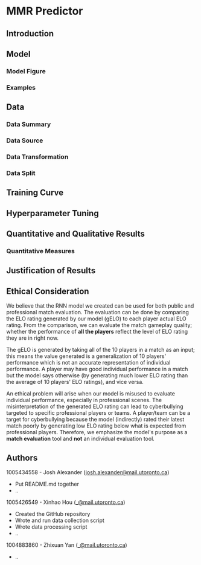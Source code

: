 # MMR Predictor

## Introduction
<!-- What deep learning model are you building? We are looking for a clear and concise description that uses standard deep learning terminology. Clearly describe the type of task that you are solving, and what your input/outputs are. -->

## Model

### Model Figure
<!-- A figure/diagram of the model architecture that demonstrates understanding of the steps involved in computing the forward pass. We are looking to see if you understand the steps involved in the model computation (i.e. are you treating the model as a black box or do you understand what it’s doing?) -- >

### Model Parameters
<!-- Count the number of parameters in the model, and a description of where the parameters come from. Again, we are looking to see if you understand what the model is doing, and what parameters are being tuned. -->

### Examples
<!-- Examples of how the model performs on two actual examples from the test set: one successful and one unsuccessful. -->

## Data

### Data Summary
<!-- Provide summary statistics of your data to help interpret your results, similar to in the proposal. Please review the feedback provided in the proposal for some guidance on what information is helpful for interpreting your model behaviour.-->

### Data Source
<!-- Describe the source of your data. -->

### Data Transformation
<!-- Describe how you transformed the data, i.e. the steps you took to turn the data from what you downloaded, to something that a neural network can use as input. We are looking for a concise description that has just enough information for another person to replicate your process.-->

### Data Split
<!-- If appropriate to your project, describe how the train/validation/test set was split. Note that splitting strategy is not always straightforward, so we are looking to see a split that can be justified. -->

## Training Curve
<!--The training curve of your final model. We are looking for a curve that shows both training and validation performance (if applicable). Your training curve should look reasonable for the problem that you are solving.-->

## Hyperparameter Tuning
<!--A justification that your implemented method performed reasonably, given the difficulty of the problem—or a hypothesis for why it doesn’t. This is extremely important. We are looking for an interpretation of the result. You may want to refer to your data summary and hyperparameter choices to make your argument. -->

## Quantitative and Qualitative Results
<!-- Describe the quantitative and qualitative results. You may choose to use a table or figure to aid in your description. We are looking for both a clear presentation, and a result that makes sense given your data summary. (As an extreme example, you should not have a result that performs worse than a model that, say, predicts the most common class.)-->

### Quantitative Measures
<!-- A description and justification of the quantitative measure that you are using to evaluate your results. For some problems this will be straightforward. For others, please justify the measure that you chose. -->

## Justification of Results
<!-- A justification that your implemented method performed reasonably, given the difficulty of the problem—or a hypothesis for why it doesn’t. This is extremely important. We are looking for an interpretation of the result. You may want to refer to your data summary and hyperparameter choices to make your argument. -->

## Ethical Consideration
We believe that the RNN model we created can be used for both public and professional match evaluation. The evaluation can be done by comparing the ELO rating generated by our model (gELO) to each player actual ELO rating. From the comparison, we can evaluate the match gameplay quality; whether the performance of **all the players** reflect the level of ELO rating they are in right now.  

The gELO is generated by taking all of the 10 players in a match as an input; this means the value generated is a generalization of 10 players' performance which is not an accurate representation of individual performance. A player may have good individual performance in a match but the model says otherwise (by generating much lower ELO rating than the average of 10 players' ELO ratings), and vice versa.

An ethical problem will arise when our model is misused to evaluate individual performance, especially in professional scenes. The misinterpretation of the generated ELO rating can lead to cyberbullying targeted to specific professional players or teams. A player/team can be a target for cyberbullying because the model (indirectly) rated their latest match poorly by generating low ELO rating below what is expected from professional players. Therefore, we emphasize the model's purpose as a **match evaluation** tool and **not** an individual evaluation tool. 

## Authors

1005434558 - Josh Alexander (josh.alexander@mail.utoronto.ca)
- Put README.md together
- ..

1005426549 - Xinhao Hou (_@mail.utoronto.ca)
- Created the GitHub repository
- Wrote and run data collection script <!-- may be better if this replaced by the actual filename -->
- Wrote data processing script 
- ..

1004883860 - Zhixuan Yan (_@mail.utoronto.ca)
- ..
